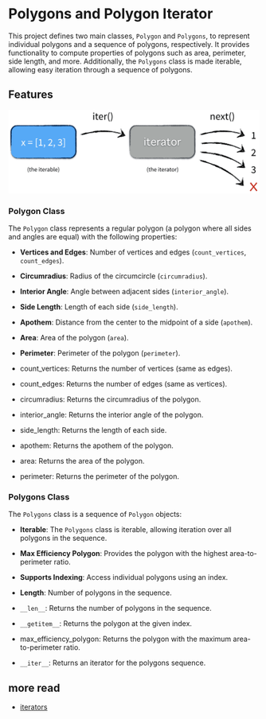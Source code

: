 # Polygons and Polygon Iterator

This project defines two main classes, `Polygon` and `Polygons`, to represent individual polygons and a sequence of polygons, respectively. It provides functionality to compute properties of polygons such as area, perimeter, side length, and more. Additionally, the `Polygons` class is made iterable, allowing easy iteration through a sequence of polygons.

## Features
<div><img src="../assets/iterable-vs-iterator.png"></iimg></div>

### Polygon Class

The `Polygon` class represents a regular polygon (a polygon where all sides and angles are equal) with the following properties:

- **Vertices and Edges**: Number of vertices and edges (`count_vertices`, `count_edges`).
- **Circumradius**: Radius of the circumcircle (`circumradius`).
- **Interior Angle**: Angle between adjacent sides (`interior_angle`).
- **Side Length**: Length of each side (`side_length`).
- **Apothem**: Distance from the center to the midpoint of a side (`apothem`).
- **Area**: Area of the polygon (`area`).
- **Perimeter**: Perimeter of the polygon (`perimeter`).

- count_vertices: Returns the number of vertices (same as edges).
- count_edges: Returns the number of edges (same as vertices).
- circumradius: Returns the circumradius of the polygon.
- interior_angle: Returns the interior angle of the polygon.
- side_length: Returns the length of each side.
- apothem: Returns the apothem of the polygon.
- area: Returns the area of the polygon.
- perimeter: Returns the perimeter of the polygon.


### Polygons Class

The `Polygons` class is a sequence of `Polygon` objects:

- **Iterable**: The `Polygons` class is iterable, allowing iteration over all polygons in the sequence.
- **Max Efficiency Polygon**: Provides the polygon with the highest area-to-perimeter ratio.
- **Supports Indexing**: Access individual polygons using an index.
- **Length**: Number of polygons in the sequence.

- `__len__`: Returns the number of polygons in the sequence.
- `__getitem__`: Returns the polygon at the given index.
- max_efficiency_polygon: Returns the polygon with the maximum area-to-perimeter ratio.
- `__iter__`: Returns an iterator for the polygons sequence.

## more read
- [iterators](https://nvie.com/posts/iterators-vs-generators/)


